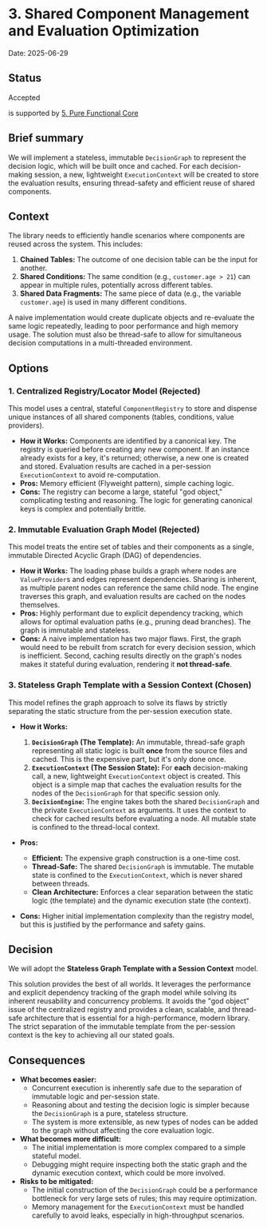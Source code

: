 # 3. Shared Component Management and Evaluation Optimization

Date: 2025-06-29

## Status

Accepted

is supported by [5. Pure Functional Core](0005-pure-functional-core.md)

## Brief summary

We will implement a stateless, immutable `DecisionGraph` to represent the decision logic, which will
be built once and cached. For each decision-making session, a new, lightweight `ExecutionContext`
will be created to store the evaluation results, ensuring thread-safety and efficient reuse of
shared components.

## Context

The library needs to efficiently handle scenarios where components are reused across the system.
This includes:

1. **Chained Tables:** The outcome of one decision table can be the input for another.
2. **Shared Conditions:** The same condition (e.g., `customer.age > 21`) can appear in multiple
   rules, potentially across different tables.
3. **Shared Data Fragments:** The same piece of data (e.g., the variable `customer.age`) is used in
   many different conditions.

A naive implementation would create duplicate objects and re-evaluate the same logic repeatedly,
leading to poor performance and high memory usage. The solution must also be thread-safe to allow
for simultaneous decision computations in a multi-threaded environment.

## Options

### 1. Centralized Registry/Locator Model (Rejected)

This model uses a central, stateful `ComponentRegistry` to store and dispense unique instances of
all shared components (tables, conditions, value providers).

* **How it Works:** Components are identified by a canonical key. The registry is queried before
  creating any new component. If an instance already exists for a key, it's returned; otherwise, a
  new one is created and stored. Evaluation results are cached in a per-session `ExecutionContext`
  to avoid re-computation.
* **Pros:** Memory efficient (Flyweight pattern), simple caching logic.
* **Cons:** The registry can become a large, stateful "god object," complicating testing and
  reasoning. The logic for generating canonical keys is complex and potentially brittle.

### 2. Immutable Evaluation Graph Model (Rejected)

This model treats the entire set of tables and their components as a single, immutable Directed
Acyclic Graph (DAG) of dependencies.

* **How it Works:** The loading phase builds a graph where nodes are `ValueProvider`s and edges
  represent dependencies. Sharing is inherent, as multiple parent nodes can reference the same child
  node. The engine traverses this graph, and evaluation results are cached on the nodes themselves.
* **Pros:** Highly performant due to explicit dependency tracking, which allows for optimal
  evaluation paths (e.g., pruning dead branches). The graph is immutable and stateless.
* **Cons:** A naive implementation has two major flaws. First, the graph would need to be rebuilt
  from scratch for every decision session, which is inefficient. Second, caching results directly on
  the graph's nodes makes it stateful during evaluation, rendering it **not thread-safe**.

### 3. Stateless Graph Template with a Session Context (Chosen)

This model refines the graph approach to solve its flaws by strictly separating the static structure
from the per-session execution state.

* **How it Works:**
    1. **`DecisionGraph` (The Template):** An immutable, thread-safe graph representing all static
       logic is built **once** from the source files and cached. This is the expensive part, but
       it's only done once.
    2. **`ExecutionContext` (The Session State):** For **each** decision-making call, a new,
       lightweight `ExecutionContext` object is created. This object is a simple map that caches the
       evaluation results for the nodes of the `DecisionGraph` for that specific session only.
    3. **`DecisionEngine`:** The engine takes both the shared `DecisionGraph` and the private
       `ExecutionContext` as arguments. It uses the context to check for cached results before
       evaluating a node. All mutable state is confined to the thread-local context.

* **Pros:**
    * **Efficient:** The expensive graph construction is a one-time cost.
    * **Thread-Safe:** The shared `DecisionGraph` is immutable. The mutable state is confined to the
      `ExecutionContext`, which is never shared between threads.
    * **Clean Architecture:** Enforces a clear separation between the static logic (the template)
      and the dynamic execution state (the context).
* **Cons:** Higher initial implementation complexity than the registry model, but this is justified
  by the performance and safety gains.

## Decision

We will adopt the **Stateless Graph Template with a Session Context** model.

This solution provides the best of all worlds. It leverages the performance and explicit dependency
tracking of the graph model while solving its inherent reusability and concurrency problems. It
avoids the "god object" issue of the centralized registry and provides a clean, scalable, and
thread-safe architecture that is essential for a high-performance, modern library. The strict
separation of the immutable template from the per-session context is the key to achieving all our
stated goals.

## Consequences

* **What becomes easier:**
    * Concurrent execution is inherently safe due to the separation of immutable logic and
      per-session state.
    * Reasoning about and testing the decision logic is simpler because the `DecisionGraph` is a
      pure, stateless structure.
    * The system is more extensible, as new types of nodes can be added to the graph without
      affecting the core evaluation logic.
* **What becomes more difficult:**
    * The initial implementation is more complex compared to a simple stateful model.
    * Debugging might require inspecting both the static graph and the dynamic execution context,
      which could be more involved.
* **Risks to be mitigated:**
    * The initial construction of the `DecisionGraph` could be a performance bottleneck for very
      large sets of rules; this may require optimization.
    * Memory management for the `ExecutionContext` must be handled carefully to avoid leaks,
      especially in high-throughput scenarios.
